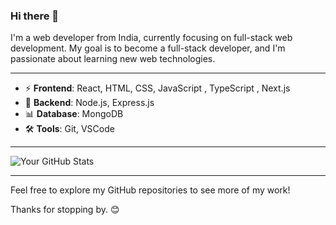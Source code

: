 ### Hi there 👋

I'm a web developer from India, currently focusing on full-stack web development. My goal is to become a full-stack developer, and I'm passionate about learning new web technologies.

---

- ⚡ **Frontend**: React, HTML, CSS, JavaScript , TypeScript , Next.js
- 🧠 **Backend**: Node.js, Express.js
- 📊 **Database**: MongoDB
- 🛠️ **Tools**: Git, VSCode

---

![Your GitHub Stats](https://github-readme-stats.vercel.app/api?username=zZedx&show_icons=true)

---

Feel free to explore my GitHub repositories to see more of my work!

Thanks for stopping by. 😊
<!--
**zZedx/zZedx** is a ✨ _special_ ✨ repository because its `README.md` (this file) appears on your GitHub profile.

Here are some ideas to get you started:

- 🔭 I’m currently working on ...
- 🌱 I’m currently learning ...
- 👯 I’m looking to collaborate on ...
- 🤔 I’m looking for help with ...
- 💬 Ask me about ...
- 📫 How to reach me: ...
- 😄 Pronouns: ...
- ⚡ Fun fact: ...
-->
